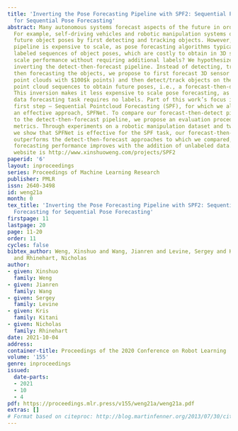```yaml
---
title: 'Inverting the Pose Forecasting Pipeline with SPF2: Sequential Pointcloud Forecasting
  for Sequential Pose Forecasting'
abstract: Many autonomous systems forecast aspects of the future in order to aid decision-making.
  For example, self-driving vehicles and robotic manipulation systems often forecast
  future object poses by first detecting and tracking objects. However, this detect-then-forecast
  pipeline is expensive to scale, as pose forecasting algorithms typically require
  labeled sequences of object poses, which are costly to obtain in 3D space. Can we
  scale performance without requiring additional labels? We hypothesize yes, and propose
  inverting the detect-then-forecast pipeline. Instead of detecting, tracking and
  then forecasting the objects, we propose to first forecast 3D sensor data (e.g.,
  point clouds with $100$k points) and then detect/track objects on the predicted
  point cloud sequences to obtain future poses, i.e., a forecast-then-detect pipeline.
  This inversion makes it less expensive to scale pose forecasting, as the sensor
  data forecasting task requires no labels. Part of this work’s focus is on the challenging
  first step – Sequential Pointcloud Forecasting (SPF), for which we also propose
  an effective approach, SPFNet. To compare our forecast-then-detect pipeline relative
  to the detect-then-forecast pipeline, we propose an evaluation procedure and two
  metrics. Through experiments on a robotic manipulation dataset and two driving datasets,
  we show that SPFNet is effective for the SPF task, our forecast-then-detect pipeline
  outperforms the detect-then-forecast approaches to which we compared, and that pose
  forecasting performance improves with the addition of unlabeled data. Our project
  website is http://www.xinshuoweng.com/projects/SPF2
paperid: '6'
layout: inproceedings
series: Proceedings of Machine Learning Research
publisher: PMLR
issn: 2640-3498
id: weng21a
month: 0
tex_title: 'Inverting the Pose Forecasting Pipeline with SPF2: Sequential Pointcloud
  Forecasting for Sequential Pose Forecasting'
firstpage: 11
lastpage: 20
page: 11-20
order: 11
cycles: false
bibtex_author: Weng, Xinshuo and Wang, Jianren and Levine, Sergey and Kitani, Kris
  and Rhinehart, Nicholas
author:
- given: Xinshuo
  family: Weng
- given: Jianren
  family: Wang
- given: Sergey
  family: Levine
- given: Kris
  family: Kitani
- given: Nicholas
  family: Rhinehart
date: 2021-10-04
address:
container-title: Proceedings of the 2020 Conference on Robot Learning
volume: '155'
genre: inproceedings
issued:
  date-parts:
  - 2021
  - 10
  - 4
pdf: https://proceedings.mlr.press/v155/weng21a/weng21a.pdf
extras: []
# Format based on citeproc: http://blog.martinfenner.org/2013/07/30/citeproc-yaml-for-bibliographies/
---
```

